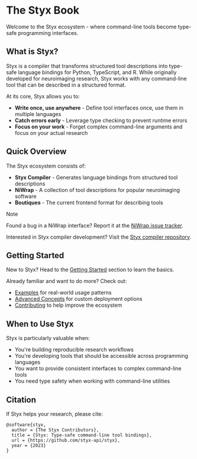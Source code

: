 # The Styx Book

Welcome to the Styx ecosystem - where command-line tools become type-safe programming interfaces.

## What is Styx?

Styx is a compiler that transforms structured tool descriptions into type-safe language bindings for Python, TypeScript, and R. While originally developed for neuroimaging research, Styx works with any command-line tool that can be described in a structured format.

At its core, Styx allows you to:

- **Write once, use anywhere** - Define tool interfaces once, use them in multiple languages
- **Catch errors early** - Leverage type checking to prevent runtime errors
- **Focus on your work** - Forget complex command-line arguments and focus on your actual research

## Quick Overview

The Styx ecosystem consists of:

- **Styx Compiler** - Generates language bindings from structured tool descriptions
- **NiWrap** - A collection of tool descriptions for popular neuroimaging software
- **Boutiques** - The current frontend format for describing tools

> [!NOTE]  
> Found a bug in a NiWrap interface? Report it at the [NiWrap issue tracker](https://github.com/styx-api/niwrap/issues).
>
> Interested in Styx compiler development? Visit the [Styx compiler repository](https://github.com/styx-api/styx).

## Getting Started

New to Styx? Head to the [Getting Started](./getting_started/README.md) section to learn the basics.

Already familiar and want to do more? Check out:

- [Examples](./examples/README.md) for real-world usage patterns
- [Advanced Concepts](./advanced_concepts/README.md) for custom deployment options
- [Contributing](./contributing/README.md) to help improve the ecosystem

## When to Use Styx

Styx is particularly valuable when:

- You're building reproducible research workflows
- You're developing tools that should be accessible across programming languages
- You want to provide consistent interfaces to complex command-line tools
- You need type safety when working with command-line utilities

## Citation

If Styx helps your research, please cite:

```
@software{styx,
  author = {The Styx Contributors},
  title = {Styx: Type-safe command-line tool bindings},
  url = {https://github.com/styx-api/styx},
  year = {2023}
}
```